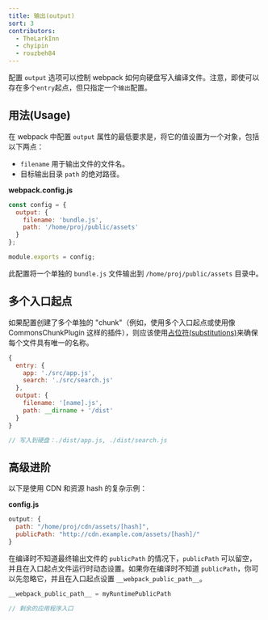 ```yaml
---
title: 输出(output)
sort: 3
contributors:
  - TheLarkInn
  - chyipin
  - rouzbeh84
---
```


配置 `output` 选项可以控制 webpack 如何向硬盘写入编译文件。注意，即使可以存在多个`entry`起点，但只指定一个`输出`配置。


## 用法(Usage)

在 webpack 中配置 `output` 属性的最低要求是，将它的值设置为一个对象，包括以下两点：

- `filename` 用于输出文件的文件名。
- 目标输出目录 `path` 的绝对路径。

**webpack.config.js**

```javascript
const config = {
  output: {
    filename: 'bundle.js',
    path: '/home/proj/public/assets'
  }
};

module.exports = config;
```

此配置将一个单独的 `bundle.js` 文件输出到 `/home/proj/public/assets` 目录中。


## 多个入口起点

如果配置创建了多个单独的 "chunk"（例如，使用多个入口起点或使用像 CommonsChunkPlugin 这样的插件），则应该使用[占位符(substitutions)](/configuration/output#output-filename)来确保每个文件具有唯一的名称。

``` javascript
{
  entry: {
    app: './src/app.js',
    search: './src/search.js'
  },
  output: {
    filename: '[name].js',
    path: __dirname + '/dist'
  }
}

// 写入到硬盘：./dist/app.js, ./dist/search.js
```


## 高级进阶

以下是使用 CDN 和资源 hash 的复杂示例：

**config.js**

```javascript
output: {
  path: "/home/proj/cdn/assets/[hash]",
  publicPath: "http://cdn.example.com/assets/[hash]/"
}
```

在编译时不知道最终输出文件的 `publicPath` 的情况下，`publicPath` 可以留空，并且在入口起点文件运行时动态设置。如果你在编译时不知道 `publicPath`，你可以先忽略它，并且在入口起点设置 `__webpack_public_path__`。

```javascript
__webpack_public_path__ = myRuntimePublicPath

// 剩余的应用程序入口
```
